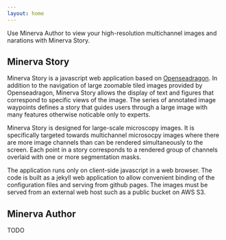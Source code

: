 ```yaml
---
layout: home
---
```


Use Minerva Author to view your high-resolution multichannel images and narations with Minerva Story.

## Minerva Story

Minerva Story is a javascript web application based on [Openseadragon](https://openseadragon.github.io/). In addition to the navigation of large zoomable tiled images provided by Openseadragon, Minerva Story allows the display of text and figures that correspond to specific views of the image. The series of annotated image waypoints defines a story that guides users through a large image with many features otherwise noticable only to experts.

Minerva Story is designed for large-scale microscopy images. It is specifically targeted towards multichannel microsocpy images where there are more image channels than can be rendered simultaneously to the screen. Each point in a story corresponds to a rendered group of channels overlaid with one or more segmentation masks.

The application runs only on client-side javascript in a web browser. The code is built as a jekyll web application to allow convenient binding of the configuration files and serving from github pages. The images must be served from an external web host such as a public bucket on AWS S3. 

## Minerva Author

TODO
